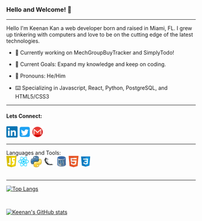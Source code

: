 ### Hello and Welcome! 👋
<hr />
Hello I'm Keenan Kan a web developer born and raised in Miami, FL. I grew up tinkering with computers and love to be on the cutting edge of the latest technologies.


- 🤔 Currently working on MechGroupBuyTracker and SimplyTodo!

- 🥅 Current Goals: Expand my knowledge and keep on coding. 

- 👨 Pronouns: He/Him

- ⌨️ Specializing in Javascript, React, Python, PostgreSQL, and HTML5/CSS3
---
<h4>Lets Connect:</h4>
<a href="https://www.linkedin.com/in/keenankan/" target="_blank"><img height="30" src="https://github.com/keenerz/keenerz/blob/main/Resources/LinkedIn.png?raw=true" /></a>
<a href="https://twitter.com/KeenanSKan" target="_blank"><img height="30" src="https://github.com/keenerz/keenerz/blob/main/Resources/Twitter.png?raw=true" /></a>
<a href="mailto:keenankandev@gmail.com" target="_blank"><img height="30" src="https://github.com/keenerz/keenerz/blob/main/Resources/logo-gmail-9983.png?raw=true" /></a>
<hr />
Languages and Tools:
<div>
<img height="30" src="https://github.com/keenerz/keenerz/blob/main/Resources/javascript.png?raw=true" />
 <img height="30" src="https://github.com/keenerz/keenerz/blob/main/Resources/reactjsjs.png?raw=true" />
 <img height="30" src="https://github.com/keenerz/keenerz/blob/main/Resources/pythontrue.png?raw=true" /> 
 <img height="30" src="https://github.com/keenerz/keenerz/blob/main/Resources/flask2.png?raw=true" />
  <img height="30" src="https://github.com/keenerz/keenerz/blob/main/Resources/postgressql.png?raw=true" />
  <img height="30" src="https://github.com/keenerz/keenerz/blob/main/Resources/html5.png?raw=true" />
  <img height="30" src="https://github.com/keenerz/keenerz/blob/main/Resources/css3.png?raw=true" />
  </div>
<br/ >
<hr />

[![Top Langs](https://github-readme-stats.vercel.app/api/top-langs/?username=keenerz&layout=compact&theme=dark)](https://github.com/keenerz/github-readme-stats)

<br>

[![Keenan's GitHub stats](https://github-readme-stats.vercel.app/api?username=keenerz&theme=dark&show_icons=true)](https://github.com/keenerz/github-readme-stats)

